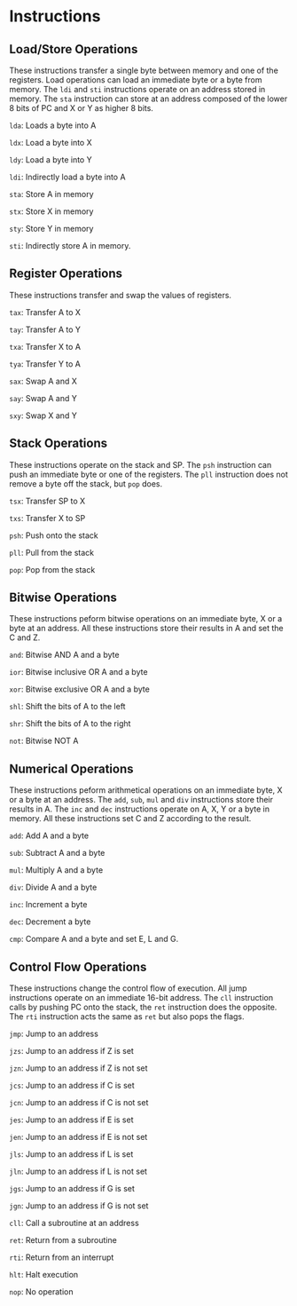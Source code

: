 # Instructions

## Load/Store Operations

These instructions transfer a single byte between memory and one of the registers.
Load operations can load an immediate byte or a byte from memory.
The `ldi` and `sti` instructions operate on an address stored in memory.
The `sta` instruction can store at an address composed of the lower 8 bits of PC and X or Y as higher 8 bits.   

`lda`: Loads a byte into A

`ldx`: Load a byte into X

`ldy`: Load a byte into Y

`ldi`: Indirectly load a byte into A

`sta`: Store A in memory

`stx`: Store X in memory

`sty`: Store Y in memory

`sti`: Indirectly store A in memory.

## Register Operations

These instructions transfer and swap the values of registers.

`tax`: Transfer A to X 

`tay`: Transfer A to Y

`txa`: Transfer X to A 

`tya`: Transfer Y to A 

`sax`: Swap A and X 

`say`: Swap A and Y 

`sxy`: Swap X and Y

## Stack Operations

These instructions operate on the stack and SP.
The `psh` instruction can push an immediate byte or one of the registers.
The `pll` instruction does not remove a byte off the stack, but `pop` does.

`tsx`: Transfer SP to X 

`txs`: Transfer X to SP 

`psh`: Push onto the stack 

`pll`: Pull from the stack 

`pop`: Pop from the stack

## Bitwise Operations 

These instructions peform bitwise operations on an immediate byte, X or a byte at an address.
All these instructions store their results in A and set the C and Z.

`and`: Bitwise AND A and a byte

`ior`: Bitwise inclusive OR A and a byte

`xor`: Bitwise exclusive OR A and a byte

`shl`: Shift the bits of A to the left

`shr`: Shift the bits of A to the right

`not`: Bitwise NOT A

## Numerical Operations

These instructions peform arithmetical operations on an immediate byte, X or a byte at an address.
The `add`, `sub`, `mul` and `div` instructions store their results in A.
The `inc` and `dec` instructions operate on A, X, Y or a byte in memory.
All these instructions set C and Z according to the result.

`add`: Add A and a byte

`sub`: Subtract A and a byte

`mul`: Multiply A and a byte

`div`: Divide A and a byte

`inc`: Increment a byte 

`dec`: Decrement a byte

`cmp`: Compare A and a byte and set E, L and G.

## Control Flow Operations

These instructions change the control flow of execution.
All jump instructions operate on an immediate 16-bit address.
The `cll` instruction calls by pushing PC onto the stack, the `ret` instruction does the opposite.
The `rti` instruction acts the same as `ret` but also pops the flags.

`jmp`: Jump to an address

`jzs`: Jump to an address if Z is set

`jzn`: Jump to an address if Z is not set

`jcs`: Jump to an address if C is set

`jcn`: Jump to an address if C is not set

`jes`: Jump to an address if E is set

`jen`: Jump to an address if E is not set

`jls`: Jump to an address if L is set

`jln`: Jump to an address if L is not set

`jgs`: Jump to an address if G is set

`jgn`: Jump to an address if G is not set

`cll`: Call a subroutine at an address

`ret`: Return from a subroutine 

`rti`: Return from an interrupt

`hlt`: Halt execution

`nop`: No operation 

